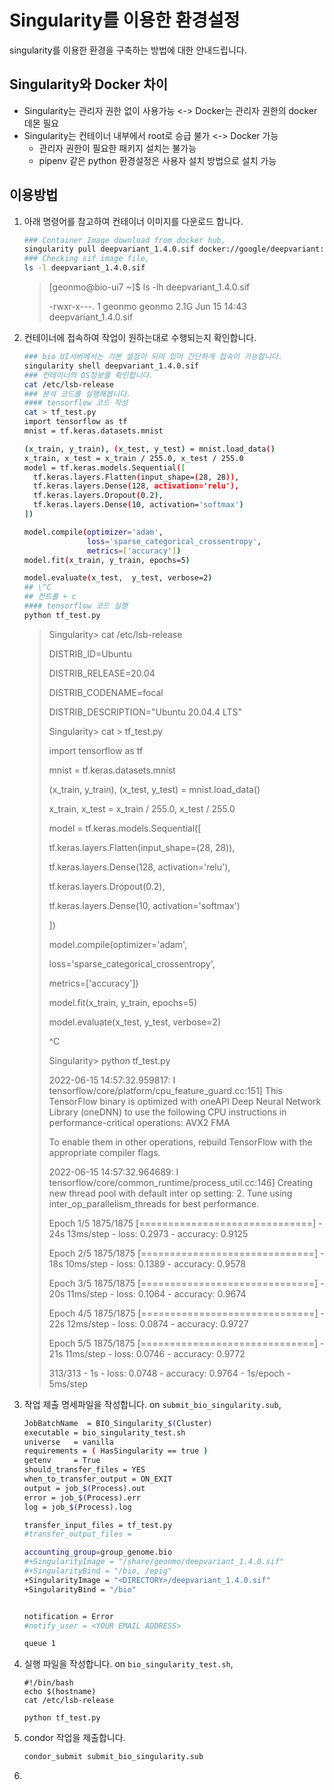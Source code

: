 # Singularity를 이용한 환경설정

singularity를 이용한 환경을 구축하는 방법에 대한 안내드립니다.

## Singularity와 Docker 차이

* Singularity는 관리자 권한 없이 사용가능 <-> Docker는 관리자 권한의 docker 데몬 필요
* Singularity는 컨테이너 내부에서 root로 승급 불가 <-> Docker 가능
  * 관리자 권한이 필요한 패키지 설치는 불가능
  * pipenv 같은 python 환경설정은 사용자 설치 방법으로 설치 가능

## 이용방법

1.  아래 명령어를 참고하여 컨테이너 이미지를 다운로드 합니다.

    ```bash
    ### Container Image download from docker hub,
    singularity pull deepvariant_1.4.0.sif docker://google/deepvariant:1.4.0
    ### Checking sif image file,
    ls -l deepvariant_1.4.0.sif
    ```

    > \[geonmo@bio-ui7 \~]$ ls -lh deepvariant\_1.4.0.sif
    >
    > \-rwxr-x---. 1 geonmo geonmo 2.1G Jun 15 14:43 deepvariant\_1.4.0.sif
2.  컨테이너에 접속하여 작업이 원하는대로 수행되는지 확인합니다.

    ```bash
    ### bio UI서버에서는 기본 설정이 되어 있어 간단하게 접속이 가능합니다.
    singularity shell deepvariant_1.4.0.sif
    ### 컨테이너의 OS정보를 확인합니다.
    cat /etc/lsb-release
    ### 분석 코드를 실행해봅니다.
    #### tensorflow 코드 작성
    cat > tf_test.py
    import tensorflow as tf
    mnist = tf.keras.datasets.mnist
    
    (x_train, y_train), (x_test, y_test) = mnist.load_data()
    x_train, x_test = x_train / 255.0, x_test / 255.0
    model = tf.keras.models.Sequential([
      tf.keras.layers.Flatten(input_shape=(28, 28)),
      tf.keras.layers.Dense(128, activation='relu'),
      tf.keras.layers.Dropout(0.2),
      tf.keras.layers.Dense(10, activation='softmax')
    ])
    
    model.compile(optimizer='adam',
                  loss='sparse_categorical_crossentropy',
                  metrics=['accuracy'])
    model.fit(x_train, y_train, epochs=5)
    
    model.evaluate(x_test,  y_test, verbose=2)
    ## \^C
    ## 컨트롤 + c
    #### tensorflow 코드 실행
    python tf_test.py
    ```

    > Singularity> cat /etc/lsb-release
    >
    > DISTRIB\_ID=Ubuntu
    >
    > DISTRIB\_RELEASE=20.04
    >
    > DISTRIB\_CODENAME=focal
    >
    > DISTRIB\_DESCRIPTION="Ubuntu 20.04.4 LTS"
    >
    > Singularity> cat > tf\_test.py
    >
    > import tensorflow as tf
    >
    > mnist = tf.keras.datasets.mnist
    >
    > (x\_train, y\_train), (x\_test, y\_test) = mnist.load\_data()
    >
    > x\_train, x\_test = x\_train / 255.0, x\_test / 255.0
    >
    > model = tf.keras.models.Sequential(\[
    >
    > tf.keras.layers.Flatten(input\_shape=(28, 28)),
    >
    > tf.keras.layers.Dense(128, activation='relu'),
    >
    > tf.keras.layers.Dropout(0.2),
    >
    > tf.keras.layers.Dense(10, activation='softmax')
    >
    > ])
    >
    > model.compile(optimizer='adam',
    >
    >  loss='sparse\_categorical\_crossentropy',
    >
    >  metrics=\['accuracy'])
    >
    > model.fit(x\_train, y\_train, epochs=5)
    >
    > model.evaluate(x\_test, y\_test, verbose=2)
    >
    > ^C
    >
    > Singularity> python tf\_test.py
    >
    > 2022-06-15 14:57:32.959817: I tensorflow/core/platform/cpu\_feature\_guard.cc:151] This TensorFlow binary is optimized with oneAPI Deep Neural Network Library (oneDNN) to use the following CPU instructions in performance-critical operations: AVX2 FMA
    >
    > To enable them in other operations, rebuild TensorFlow with the appropriate compiler flags.
    >
    > 2022-06-15 14:57:32.964689: I tensorflow/core/common\_runtime/process\_util.cc:146] Creating new thread pool with default inter op setting: 2. Tune using inter\_op\_parallelism\_threads for best performance.
    >
    > Epoch 1/5 1875/1875 \[==============================] - 24s 13ms/step - loss: 0.2973 - accuracy: 0.9125
    >
    > Epoch 2/5 1875/1875 \[==============================] - 18s 10ms/step - loss: 0.1389 - accuracy: 0.9578
    >
    > Epoch 3/5 1875/1875 \[==============================] - 20s 11ms/step - loss: 0.1064 - accuracy: 0.9674
    >
    > Epoch 4/5 1875/1875 \[==============================] - 22s 12ms/step - loss: 0.0874 - accuracy: 0.9727
    >
    > Epoch 5/5 1875/1875 \[==============================] - 21s 11ms/step - loss: 0.0746 - accuracy: 0.9772
    >
    > 
    >
    > 313/313 - 1s - loss: 0.0748 - accuracy: 0.9764 - 1s/epoch - 5ms/step
3.  작업 제출 명세파일을 작성합니다. on `submit_bio_singularity.sub`,

    ```bash
    JobBatchName  = BIO_Singularity_$(Cluster)
    executable = bio_singularity_test.sh
    universe   = vanilla
    requirements = ( HasSingularity == true )
    getenv     = True
    should_transfer_files = YES
    when_to_transfer_output = ON_EXIT
    output = job_$(Process).out
    error = job_$(Process).err
    log = job_$(Process).log
    
    transfer_input_files = tf_test.py
    #transfer_output_files =
    
    accounting_group=group_genome.bio
    #+SingularityImage = "/share/geonmo/deepvariant_1.4.0.sif"
    #+SingularityBind = "/bio, /epig"
    +SingularityImage = "<DIRECTORY>/deepvariant_1.4.0.sif"
    +SingularityBind = "/bio"
    
    
    notification = Error
    #notify_user = <YOUR EMAIL ADDRESS>
    
    queue 1
    ```
4.  실행 파일을 작성합니다. on `bio_singularity_test.sh`,

    ```
    #!/bin/bash
    echo $(hostname)
    cat /etc/lsb-release
    
    python tf_test.py
    ```
5. condor 작업을 제출합니다. 
   
   ```bash
   condor_submit submit_bio_singularity.sub
   ```
   
6. 





